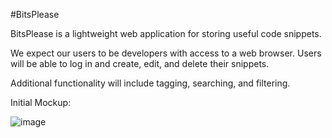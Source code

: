 #BitsPlease

BitsPlease is a lightweight web application for storing useful code snippets. 

We expect our users to be developers with access to a web browser. Users will be able to log in and create, edit, and delete their snippets. 

Additional functionality will include tagging, searching, and filtering. 

Initial Mockup:

![image](https://user-images.githubusercontent.com/9158340/57114066-0eb11700-6d0d-11e9-90a9-68f818055beb.png)